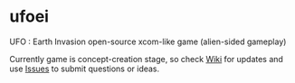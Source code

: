 # ufoei
UFO : Earth Invasion open-source xcom-like game (alien-sided gameplay)

Currently game is concept-creation stage, so check [Wiki](https://github.com/afwbkbc/ufoei/wiki) for updates and use [Issues](https://github.com/afwbkbc/ufoei/issues) to submit questions or ideas.

